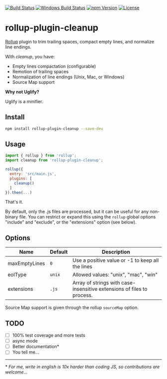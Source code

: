 [![Build Status][build-image]][build-url]
[![Windows Build Status][wbuild-image]][wbuild-url]
[![npm Version][npm-image]][npm-url]
[![License][license-image]][license-url]

# rollup-plugin-cleanup

[Rollup](http://rollupjs.org/) plugin to trim trailing spaces, compact empty lines, and normalize line endings.

With *cleanup*, you have:

* Empty lines compactation (configurable)
* Remotion of trailing spaces
* Normalization of line endings (Unix, Mac, or Windows)
* Source Map support

**Why not Uglify?**

Uglify is a minifier.

## Install

```sh
npm install rollup-plugin-cleanup --save-dev
```

## Usage

```js
import { rollup } from 'rollup';
import cleanup from 'rollup-plugin-cleanup';

rollup({
  entry: 'src/main.js',
  plugins: [
    cleanup()
  ]
}).then(...)
```

That's it.

By default, only the .js files are processed, but it can be useful for any non-binary file.
You can restrict or expand this using the `rollup` global options "include" and "exclude", or the "extensions" option (see below).

## Options

Name | Default | Description
---- | ------- | -----------
maxEmptyLines | `0` | Use a positive value or -1 to keep all the lines
eolType | `unix` | Allowed values: "unix", "mac", "win"
extensions | `.js` | Array of strings with case-insensitive extensions of files to process.

Source Map support is given through the rollup `sourceMap` option.

## TODO

- [ ] 100% test coverage and more tests
- [ ] async mode
- [ ] Better documentation*
- [ ] You tell me...

---

\* _For me, write in english is 10x harder than coding JS, so contributions are welcome..._

[build-image]:    https://img.shields.io/travis/aMarCruz/rollup-plugin-cleanup/master.svg?style=flat-square
[build-url]:      https://travis-ci.org/aMarCruz/rollup-plugin-cleanup

[wbuild-image]:   https://img.shields.io/appveyor/ci/gruntjs/grunt/master.svg?style=flat-square
[wbuild-url]:     https://ci.appveyor.com/project/aMarCruz/rollup-plugin-cleanup/branch/master

[npm-image]:      https://img.shields.io/npm/v/rollup-plugin-cleanup.svg?style=flat-square
[npm-url]:        https://www.npmjs.com/package/rollup-plugin-cleanup

[license-image]:  https://img.shields.io/npm/l/express.svg?style=flat-square
[license-url]:    https://github.com/aMarCruz/rollup-plugin-cleanup/blob/master/LICENSE
